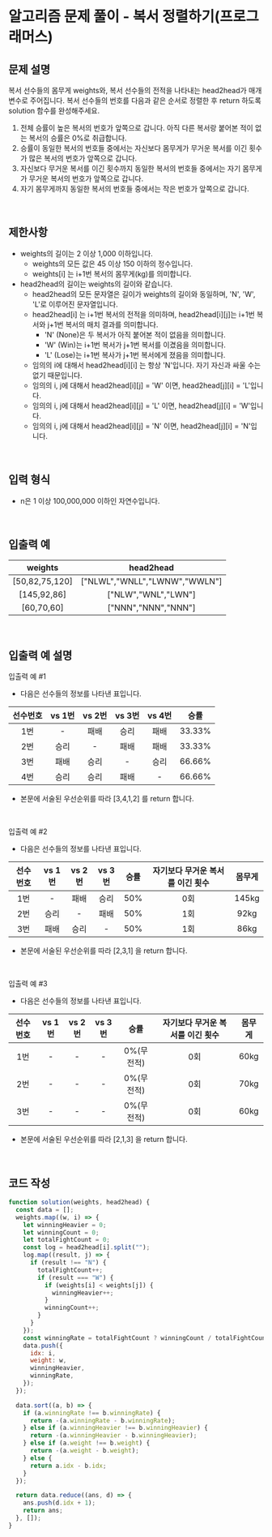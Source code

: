 # 알고리즘 문제 풀이 - 복서 정렬하기(프로그래머스)

## 문제 설명

복서 선수들의 몸무게 weights와, 복서 선수들의 전적을 나타내는 head2head가 매개변수로 주어집니다. 복서 선수들의 번호를 다음과 같은 순서로 정렬한 후 return 하도록 solution 함수를 완성해주세요.

1. 전체 승률이 높은 복서의 번호가 앞쪽으로 갑니다. 아직 다른 복서랑 붙어본 적이 없는 복서의 승률은 0%로 취급합니다.
2. 승률이 동일한 복서의 번호들 중에서는 자신보다 몸무게가 무거운 복서를 이긴 횟수가 많은 복서의 번호가 앞쪽으로 갑니다.
3. 자신보다 무거운 복서를 이긴 횟수까지 동일한 복서의 번호들 중에서는 자기 몸무게가 무거운 복서의 번호가 앞쪽으로 갑니다.
4. 자기 몸무게까지 동일한 복서의 번호들 중에서는 작은 번호가 앞쪽으로 갑니다.

<br />

## 제한사항

- weights의 길이는 2 이상 1,000 이하입니다.
  - weights의 모든 값은 45 이상 150 이하의 정수입니다.
  - weights[i] 는 i+1번 복서의 몸무게(kg)를 의미합니다.
- head2head의 길이는 weights의 길이와 같습니다.
  - head2head의 모든 문자열은 길이가 weights의 길이와 동일하며, 'N', 'W', 'L'로 이루어진 문자열입니다.
  - head2head[i] 는 i+1번 복서의 전적을 의미하며, head2head[i][j]는 i+1번 복서와 j+1번 복서의 매치 결과를 의미합니다.
    - 'N' (None)은 두 복서가 아직 붙어본 적이 없음을 의미합니다.
    - 'W' (Win)는 i+1번 복서가 j+1번 복서를 이겼음을 의미합니다.
    - 'L' (Lose)는 i+1번 복사가 j+1번 복서에게 졌음을 의미합니다.
  - 임의의 i에 대해서 head2head[i][i] 는 항상 'N'입니다. 자기 자신과 싸울 수는 없기 때문입니다.
  - 임의의 i, j에 대해서 head2head[i][j] = 'W' 이면, head2head[j][i] = 'L'입니다.
  - 임의의 i, j에 대해서 head2head[i][j] = 'L' 이면, head2head[j][i] = 'W'입니다.
  - 임의의 i, j에 대해서 head2head[i][j] = 'N' 이면, head2head[j][i] = 'N'입니다.

<br />

## 입력 형식

- n은 1 이상 100,000,000 이하인 자연수입니다.

<br />

## 입출력 예

|    weights     |           head2head           |
| :------------: | :---------------------------: |
| [50,82,75,120] | ["NLWL","WNLL","LWNW","WWLN"] |
|  [145,92,86]   |      ["NLW","WNL","LWN"]      |
|   [60,70,60]   |      ["NNN","NNN","NNN"]      |

<br />

## 입출력 예 설명

입출력 예 #1

- 다음은 선수들의 정보를 나타낸 표입니다.

| 선수번호 | vs 1번 | vs 2번 | vs 3번 | vs 4번 |  승률  |
| :------: | :----: | :----: | :----: | :----: | :----: |
|   1번    |   -    |  패배  |  승리  |  패배  | 33.33% |
|   2번    |  승리  |   -    |  패배  |  패배  | 33.33% |
|   3번    |  패배  |  승리  |   -    |  승리  | 66.66% |
|   4번    |  승리  |  승리  |  패배  |   -    | 66.66% |

- 본문에 서술된 우선순위를 따라 [3,4,1,2] 를 return 합니다.

<br />

입출력 예 #2

- 다음은 선수들의 정보를 나타낸 표입니다.

| 선수번호 | vs 1번 | vs 2번 | vs 3번 | 승률 | 자기보다 무거운 복서를 이긴 횟수 | 몸무게 |
| :------: | :----: | :----: | :----: | :--: | :------------------------------: | :----: |
|   1번    |   -    |  패배  |  승리  | 50%  |               0회                | 145kg  |
|   2번    |  승리  |   -    |  패배  | 50%  |               1회                |  92kg  |
|   3번    |  패배  |  승리  |   -    | 50%  |               1회                |  86kg  |

- 본문에 서술된 우선순위를 따라 [2,3,1] 을 return 합니다.

<br />

입출력 예 #3

- 다음은 선수들의 정보를 나타낸 표입니다.

| 선수번호 | vs 1번 | vs 2번 | vs 3번 |    승률    | 자기보다 무거운 복서를 이긴 횟수 | 몸무게 |
| :------: | :----: | :----: | :----: | :--------: | :------------------------------: | :----: |
|   1번    |   -    |   -    |   -    | 0%(무전적) |               0회                |  60kg  |
|   2번    |   -    |   -    |   -    | 0%(무전적) |               0회                |  70kg  |
|   3번    |   -    |   -    |   -    | 0%(무전적) |               0회                |  60kg  |

- 본문에 서술된 우선순위를 따라 [2,1,3] 을 return 합니다.

<br />

## 코드 작성

```js
function solution(weights, head2head) {
  const data = [];
  weights.map((w, i) => {
    let winningHeavier = 0;
    let winningCount = 0;
    let totalFightCount = 0;
    const log = head2head[i].split("");
    log.map((result, j) => {
      if (result !== "N") {
        totalFightCount++;
        if (result === "W") {
          if (weights[i] < weights[j]) {
            winningHeavier++;
          }
          winningCount++;
        }
      }
    });
    const winningRate = totalFightCount ? winningCount / totalFightCount : 0;
    data.push({
      idx: i,
      weight: w,
      winningHeavier,
      winningRate,
    });
  });

  data.sort((a, b) => {
    if (a.winningRate !== b.winningRate) {
      return -(a.winningRate - b.winningRate);
    } else if (a.winningHeavier !== b.winningHeavier) {
      return -(a.winningHeavier - b.winningHeavier);
    } else if (a.weight !== b.weight) {
      return -(a.weight - b.weight);
    } else {
      return a.idx - b.idx;
    }
  });

  return data.reduce((ans, d) => {
    ans.push(d.idx + 1);
    return ans;
  }, []);
}
```

<br />
